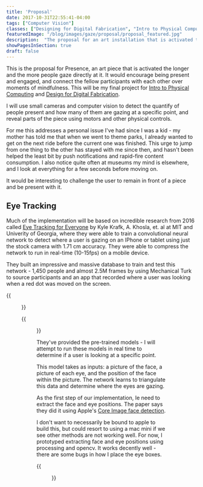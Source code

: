 ```yaml
---
title: 'Proposal'
date: 2017-10-31T22:55:41-04:00
tags: ["Computer Vision"]
classes: ["Designing for Digital Fabrication", "Intro to Physical Computing"]
featuredImage: "/blog/images/gaze/proposal/proposal_featured.jpg"
description:  "The proposal for an art installation that is activated the longer and the more people gaze directly at it.  It would encourage being present and engaged, and connect the fellow participants with each other over moments of mindfulness.  This will be my final project for Intro to Physical Computing and Design for Digital Fabrication."
showPagesInSection: true
draft: false
---
```


This is the proposal for Presence, an art piece that is activated the longer and the more people gaze directly at it.  It would encourage
being present and engaged, and connect the fellow participants with each other over moments of mindfulness.  This will be
my final project for [Intro to Physical Computing](/blog/tags/physical-computing) and [Design for Digital Fabrication](digital-fabrication).

I will use small cameras and computer vision to detect the quantify of people present and how many of them are gazing at a specific point,
and reveal parts of the piece using motors and other physical controls.

For me this addresses a personal issue I've had since I was a kid - my mother has told me that when we went to theme parks,
I already wanted to get on the next ride before the current one was finished. This urge to jump from one thing to the other has stayed with me since then, and hasn't been helped
the least bit by push notifications and rapid-fire content consumption.  I also notice quite often at museums my mind is elsewhere, and I look at everything for a few seconds before moving on.

It would be interesting to challenge the user to remain in front of a piece and be present with it.

## Eye Tracking
Much of the implementation will be based on incredible research from 2016 called [Eye Tracking for Everyone](http://gazecapture.csail.mit.edu/) by Kyle Krafk, A. Khosla, et. al at MIT and Univerity of Georgia,
where they were able to train a convolutional neural network to detect where a user is gazing on an IPhone or tablet using just the stock camera with 1.71 cm accuracy.  They were able to compress the
network to run in real-time (10-15fps) on a mobile device.

They built an impressive and massive database to train and test this network - 1,450 people and almost 2.5M frames by using Mechanical Turk to source participants and an app that recorded
where a user was looking when a red dot was moved on the screen.

{{<figure src="/blog/images/gaze/proposal/testdata.png" caption="Some of the images they used to train the network">}}

{{<figure src="/blog/images/gaze/proposal/convnet.png" caption="The convolution neural network architecture.  See the research paper for details." link="http://gazecapture.csail.mit.edu/cvpr2016_gazecapture.pdf">}}

They've provided the pre-trained models - I will attempt to run these models in real time to determine if a user is looking at a specific point.

This model takes as inputs: a picture of the face, a picture of each eye, and the position of the face within the picture.  The network learns to triangulate
this data and determine where the eyes are gazing.

As the first step of our implementation, Ie need to extract the face and eye positions.  The paper says they did it using Apple's [Core Image face detection](https://developer.apple.com/library/content/documentation/GraphicsImaging/Conceptual/CoreImaging/ci_detect_faces/ci_detect_faces.html).

I don't want to necessarily be bound to apple to build this, but could resort to using a mac mini if we see other methods are not working well.  For now, I prototyped
extracting face and eye positions using processing and opencv.  It works decently well - there are some bugs in how I place the eye boxes.

{{<figure src="/blog/images/gaze/proposal/face_detect.gif" caption="First stab at face and eye detection with OpenCV">}}
